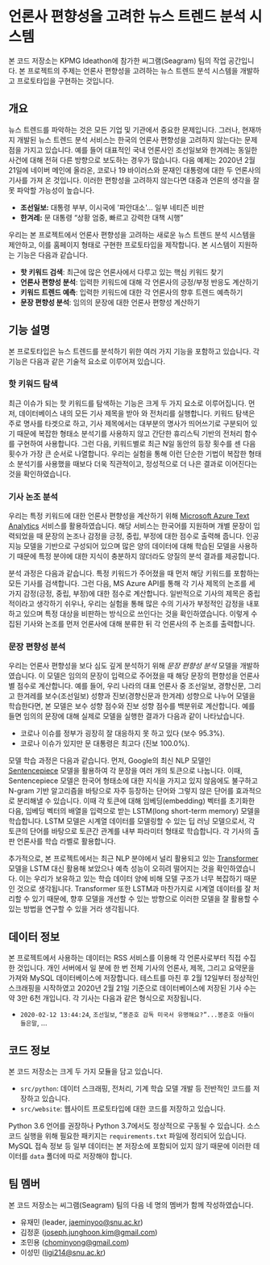 # 언론사 편향성을 고려한 뉴스 트렌드 분석 시스템

본 코드 저장소는 KPMG Ideathon에 참가한 씨그램(Seagram) 팀의 작업 공간입니다. 본 프로젝트의 주제는
언론사 편향성을 고려하는 뉴스 트렌드 분석 시스템을 개발하고 프로토타입을 구현하는 것입니다.

## 개요

뉴스 트렌드를 파악하는 것은 모든 기업 및 기관에서 중요한 문제입니다. 그러나, 현재까지 개발된 뉴스 트렌드
분석 서비스는 한국의 언론사 편향성을 고려하지 않는다는 문제점을 가지고 있습니다. 예를 들어 대표적인 국내
언론사인 조선일보와 한겨레는 동일한 사건에 대해 전혀 다른 방향으로 보도하는 경우가 많습니다. 다음 예제는
2020년 2월 21일에 네이버 메인에 올라온, 코로나 19 바이러스와 문재인 대통령에 대한 두 언론사의 기사를
가져 온 것입니다. 이러한 편항성을 고려하지 않는다면 대중과 언론의 생각을 잘못 파악할 가능성이 높습니다.
- **조선일보:** 대통령 부부, 이시국에 '파안대소'… 일부 네티즌 비판
- **한겨레:** 문 대통령 “상황 엄중, 빠르고 강력한 대책 시행”
 
우리는 본 프로젝트에서 언론사 편향성을 고려하는 새로운 뉴스 트렌드 분석 시스템을 제안하고, 이를 홈페이지
형태로 구현한 프로토타입을 제작합니다. 본 시스템이 지원하는 기능은 다음과 같습니다.
- **핫 키워드 검색**: 최근에 많은 언론사에서 다루고 있는 핵심 키워드 찾기
- **언론사 편향성 분석**: 입력한 키워드에 대해 각 언론사의 긍정/부정 반응도 계산하기
- **키워드 트렌드 예측**: 입력한 키워드에 대한 각 언론사의 향후 트렌드 예측하기
- **문장 편향성 분석**: 임의의 문장에 대한 언론사 편향성 계산하기

## 기능 설명

본 프로토타입은 뉴스 트렌드를 분석하기 위한 여러 가지 기능을 포함하고 있습니다. 각 기능은 다음과 같은
기술적 요소로 이루어져 있습니다.

### 핫 키워드 탐색

최근 이슈가 되는 핫 키워드를 탐색하는 기능은 크게 두 가지 요소로 이루어집니다. 먼저, 데이터베이스 내의
모든 기사 제목을 받아 와 전처리를 실행합니다. 키워드 탐색은 주로 명사를 타겟으로 하고, 기사 제목에서는
대부분의 명사가 띄어쓰기로 구분되어 있기 때문에 복잡한 형태소 분석기를 사용하지 않고 간단한 휴리스틱 기반의
전처리 함수를 구현하여 사용합니다. 그런 다음, 키워드별로 최근 N일 동안의 등장 횟수를 센 다음 횟수가 가장
큰 순서로 나열합니다. 우리는 실험을 통해 이런 단순한 기법이 복잡한 형태소 분석기를 사용했을 때보다 더욱
직관적이고, 정성적으로 더 나은 결과로 이어진다는 것을 확인하였습니다.

### 기사 논조 분석

우리는 특정 키워드에 대한 언론사 편향성을 계산하기 위해 [Microsoft Azure Text Analytics](https://azure.microsoft.com/en-us/services/cognitive-services/text-analytics/)
서비스를 활용하였습니다. 해당 서비스는 한국어를 지원하며 개별 문장이 입력되었을 때 문장의 논조나 감정을
긍정, 중립, 부정에 대한 점수로 출력해 줍니다. 인공지능 모델을 기반으로 구성되어 있으며 많은 양의 데이터에
대해 학습된 모델을 사용하기 때문에 특정 분야에 대한 지식이 충분하지 않더라도 양질의 분석 결과를 제공합니다.

분석 과정은 다음과 같습니다. 특정 키워드가 주어졌을 때 먼저 해당 키워드를 포함하는 모든 기사를 검색합니다.
그런 다음, MS Azure API를 통해 각 기사 제목의 논조를 세 가지 감정(긍정, 중립, 부정)에 대한 점수로
계산합니다. 일반적으로 기사의 제목은 중립적이라고 생각하기 쉬우나, 우리는 실험을 통해 많은 수의 기사가
부정적인 감정을 내포하고 있으며 특정 대상을 비판하는 방식으로 쓰인다는 것을 확인하였습니다. 이렇게 수집된
기사와 논조를 먼저 언론사에 대해 분류한 뒤 각 언론사의 주 논조를 출력합니다.

### 문장 편향성 분석

우리는 언론사 편향성을 보다 심도 깊게 분석하기 위해 *문장 편향성 분석* 모델을 개발하였습니다. 이 모델은
임의의 문장이 입력으로 주어졌을 때 해당 문장의 편향성을 언론사별 점수로 계산합니다. 예를 들어, 우리 나라의
대표 언론사 중 조선일보, 경향신문, 그리고 한겨레를 보수(조선일보) 성향과 진보(경향신문과 한겨레) 성향으로
나누어 모델을 학습한다면, 본 모델은 보수 성향 점수와 진보 성향 점수를 백분위로 계산합니다. 예를 들면
임의의 문장에 대해 실제로 모델을 실행한 결과가 다음과 같이 나타났습니다.
- 코로나 이슈를 정부가 굉장히 잘 대응하지 못 하고 있다 (보수 95.3%).
- 코로나 이슈가 있지만 문 대통령은 최고다 (진보 100.0%).

모델 학습 과정은 다음과 같습니다. 먼저, Google의 최신 NLP 모델인 [Sentencepiece](https://github.com/google/sentencepiece)
모델을 활용하여 각 문장을 여러 개의 토큰으로 나눕니다. 이때, Sentencepiece 모델은 한국어 형태소에
대한 지식을 가지고 있지 않음에도 불구하고 N-gram 기반 알고리즘을 바탕으로 자주 등장하는 단어와 그렇지
않은 단어를 효과적으로 분리해낼 수 있습니다. 이때 각 토큰에 대해 임베딩(embedding) 벡터를 초기화한
다음, 임베딩 벡터의 배열을 입력으로 받는 LSTM(long short-term memory) 모델을 학습합니다. LSTM
모델은 시계열 데이터를 모델링할 수 있는 딥 러닝 모델으로서, 각 토큰의 단어를 바탕으로 토큰간 관계를 내부
파라미터 형태로 학습합니다. 각 기사의 출판 언론사를 학습 라벨로 활용합니다.

추가적으로, 본 프로젝트에서는 최근 NLP 분야에서 널리 활용되고 있는 [Transformer](https://arxiv.org/abs/1706.03762)
모델을 LSTM 대신 활용해 보았으나 예측 성능이 오히려 떨어지는 것을 확인하였습니다. 이는 우리가 보유하고
있는 학습 데이터 양에 비해 모델 구조가 너무 복잡하기 때문인 것으로 생각됩니다. Transformer 또한
LSTM과 마찬가지로 시계열 데이터를 잘 처리할 수 있기 때문에, 향후 모델을 개선할 수 있는 방향으로 이러한
모델을 잘 활용할 수 있는 방법을 연구할 수 있을 거라 생각됩니다. 

## 데이터 정보

본 프로젝트에서 사용하는 데이터는 RSS 서비스를 이용해 각 언론사로부터 직접 수집한 것입니다. 개인 서버에서
일 분에 한 번 전체 기사의 언론사, 제목, 그리고 요약문을 가져와 MySQL 데이터베이스에 저장합니다. 
테스트를 마친 후 2월 12일부터 정상적인 스크래핑을 시작하였고 2020년 2월 21일 기준으로 데이터베이스에
저장된 기사 수는 약 3만 6천 개입니다. 각 기사는 다음과 같은 형식으로 저장됩니다.
- `2020-02-12 13:44:24`, `조선일보`, `“봉준호 감독 미국서 유명해요?”...봉준호 아들이 들은말`, ...

## 코드 정보

본 코드 저장소는 크게 두 가지 모듈을 담고 있습니다.
- `src/python`: 데이터 스크래핑, 전처리, 기계 학습 모델 개발 등 전반적인 코드를 저장하고 있습니다.
- `src/website`: 웹사이트 프로토타입에 대한 코드를 저장하고 있습니다.

Python 3.6 언어를 권장하나 Python 3.7에서도 정상적으로 구동될 수 있습니다. 소스 코드 실행을 위해
필요한 패키지는 `requirements.txt` 파일에 정리되어 있습니다. MySQL 접속 정보 등 일부 데이터는 본
저장소에 포함되어 있지 않기 때문에 이러한 데이터를 `data` 폴더에 따로 저장해야 합니다. 
 
## 팀 멤버

본 코드 저장소는 씨그램(Seagram) 팀의 다음 네 명의 멤버가 함께 작성하였습니다.

- 유재민 (leader, jaeminyoo@snu.ac.kr)
- 김정훈 (joseph.junghoon.kim@gmail.com)
- 조민용 (chominyong@gmail.com)
- 이성민 (ligi214@snu.ac.kr)
